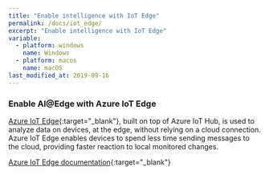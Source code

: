 ```yaml
---
title: "Enable intelligence with IoT Edge"
permalink: /docs/iot_edge/
excerpt: "Enable intelligence with IoT Edge"
variable:
  - platform: windows
    name: Windows
  - platform: macos
    name: macOS
last_modified_at: 2019-09-16
---
```


### Enable AI@Edge with Azure IoT Edge

[Azure IoT Edge](https://azure.microsoft.com/en-us/services/iot-edge/){:target="_blank"}, built on top of Azure IoT Hub, is used to analyze data on devices, at the edge, without relying on a cloud connection. Azure IoT Edge enables devices to spend less time sending messages to the cloud, providing faster reaction to local monitored changes.

[Azure IoT Edge documentation](https://docs.microsoft.com/en-us/azure/iot-edge/){:target="_blank"}
